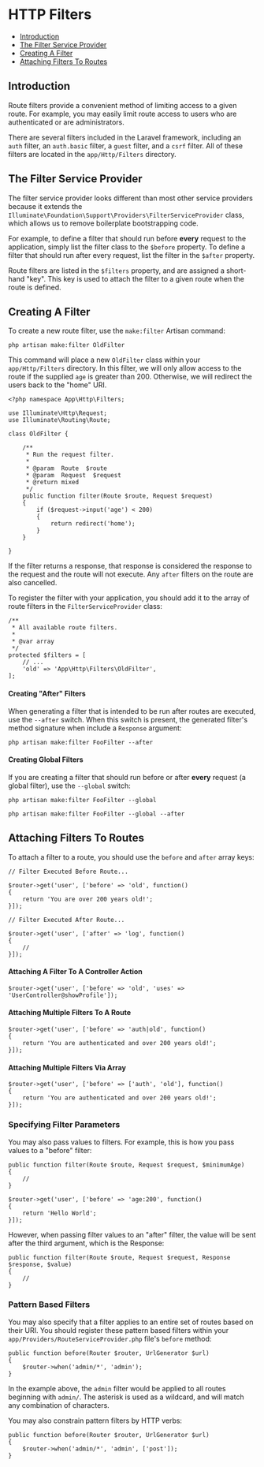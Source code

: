 # HTTP Filters

- [Introduction](#introduction)
- [The Filter Service Provider](#the-filter-service-provider)
- [Creating A Filter](#creating-a-filter)
- [Attaching Filters To Routes](#attaching-filters-to-routes)

<a name="introduction"></a>
## Introduction

Route filters provide a convenient method of limiting access to a given route. For example, you may easily limit route access to users who are authenticated or are administrators.

There are several filters included in the Laravel framework, including an `auth` filter, an `auth.basic` filter, a `guest` filter, and a `csrf` filter. All of these filters are located in the `app/Http/Filters` directory.

<a name="the-filter-service-provider"></a>
## The Filter Service Provider

The filter service provider looks different than most other service providers because it extends the `Illuminate\Foundation\Support\Providers\FilterServiceProvider` class, which allows us to remove boilerplate bootstrapping code.

For example, to define a filter that should run before **every** request to the application, simply list the filter class to the `$before` property. To define a filter that should run after every request, list the filter in the `$after` property.

Route filters are listed in the `$filters` property, and are assigned a short-hand "key". This key is used to attach the filter to a given route when the route is defined.

<a name="creating-a-filter"></a>
## Creating A Filter

To create a new route filter, use the `make:filter` Artisan command:

	php artisan make:filter OldFilter

This command will place a new `OldFilter` class within your `app/Http/Filters` directory. In this filter, we will only allow access to the route if the supplied `age` is greater than 200. Otherwise, we will redirect the users back to the "home" URI.

	<?php namespace App\Http\Filters;

	use Illuminate\Http\Request;
	use Illuminate\Routing\Route;

	class OldFilter {

		/**
		 * Run the request filter.
		 *
		 * @param  Route  $route
		 * @param  Request  $request
		 * @return mixed
		 */
		public function filter(Route $route, Request $request)
		{
			if ($request->input('age') < 200)
			{
				return redirect('home');
			}
		}

	}

If the filter returns a response, that response is considered the response to the request and the route will not execute. Any `after` filters on the route are also cancelled.

To register the filter with your application, you should add it to the array of route filters in the `FilterServiceProvider` class:

	/**
	 * All available route filters.
	 *
	 * @var array
	 */
	protected $filters = [
		// ...
		'old' => 'App\Http\Filters\OldFilter',
	];

#### Creating "After" Filters

When generating a filter that is intended to be run after routes are executed, use the `--after` switch. When this switch is present, the generated filter's method signature when include a `Response` argument:

	php artisan make:filter FooFilter --after

#### Creating Global Filters

If you are creating a filter that should run before or after **every** request (a global filter), use the `--global` switch:

	php artisan make:filter FooFilter --global

	php artisan make:filter FooFilter --global --after

<a name="attaching-filters-to-routes"></a>
## Attaching Filters To Routes

To attach a filter to a route, you should use the `before` and `after` array keys:

	// Filter Executed Before Route...

	$router->get('user', ['before' => 'old', function()
	{
		return 'You are over 200 years old!';
	}]);

	// Filter Executed After Route...

	$router->get('user', ['after' => 'log', function()
	{
		//
	}]);

#### Attaching A Filter To A Controller Action

	$router->get('user', ['before' => 'old', 'uses' => 'UserController@showProfile']);

#### Attaching Multiple Filters To A Route

	$router->get('user', ['before' => 'auth|old', function()
	{
		return 'You are authenticated and over 200 years old!';
	}]);

#### Attaching Multiple Filters Via Array

	$router->get('user', ['before' => ['auth', 'old'], function()
	{
		return 'You are authenticated and over 200 years old!';
	}]);

### Specifying Filter Parameters

You may also pass values to filters. For example, this is how you pass values to a "before" filter:

	public function filter(Route $route, Request $request, $minimumAge)
	{
		//
	}

	$router->get('user', ['before' => 'age:200', function()
	{
		return 'Hello World';
	}]);

However, when passing filter values to an "after" filter, the value will be sent after the third argument, which is the Response:

	public function filter(Route $route, Request $request, Response $response, $value)
	{
		//
	}

### Pattern Based Filters

You may also specify that a filter applies to an entire set of routes based on their URI. You should register these pattern based filters within your `app/Providers/RouteServiceProvider.php` file's `before` method:

	public function before(Router $router, UrlGenerator $url)
	{
		$router->when('admin/*', 'admin');
	}

In the example above, the `admin` filter would be applied to all routes beginning with `admin/`. The asterisk is used as a wildcard, and will match any combination of characters.

You may also constrain pattern filters by HTTP verbs:

	public function before(Router $router, UrlGenerator $url)
	{
		$router->when('admin/*', 'admin', ['post']);
	}

